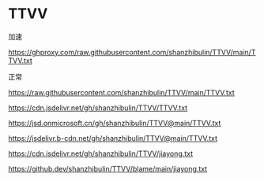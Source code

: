 # TTVV
加速


https://ghproxy.com/raw.githubusercontent.com/shanzhibulin/TTVV/main/TTVV.txt




正常

https://raw.githubusercontent.com/shanzhibulin/TTVV/main/TTVV.txt

https://cdn.jsdelivr.net/gh/shanzhibulin/TTVV/TTVV.txt



https://jsd.onmicrosoft.cn/gh/shanzhibulin/TTVV@main/TTVV.txt


https://jsdelivr.b-cdn.net/gh/shanzhibulin/TTVV@main/TTVV.txt


https://cdn.jsdelivr.net/gh/shanzhibulin/TTVV/jiayong.txt

https://github.dev/shanzhibulin/TTVV/blame/main/jiayong.txt
